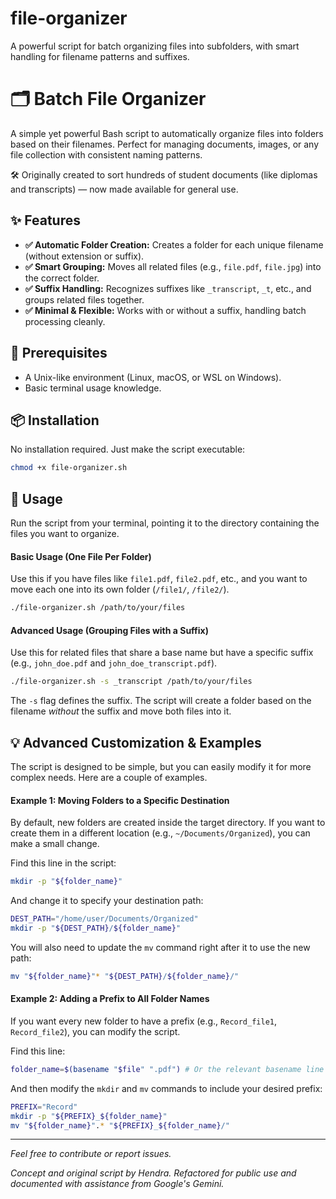 # file-organizer
A powerful script for batch organizing files into subfolders, with smart handling for filename patterns and suffixes.

# 🗂️ Batch File Organizer

A simple yet powerful Bash script to automatically organize files into folders based on their filenames. Perfect for managing documents, images, or any file collection with consistent naming patterns.

🛠️ Originally created to sort hundreds of student documents (like diplomas and transcripts) — now made available for general use.

## ✨ Features

-   **✅ Automatic Folder Creation:** Creates a folder for each unique filename (without extension or suffix).
-   **✅ Smart Grouping:** Moves all related files (e.g., `file.pdf`, `file.jpg`) into the correct folder.
-   **✅ Suffix Handling:** Recognizes suffixes like `_transcript`, `_t`, etc., and groups related files together.
-   **✅ Minimal & Flexible:** Works with or without a suffix, handling batch processing cleanly.

## 🔧 Prerequisites

-   A Unix-like environment (Linux, macOS, or WSL on Windows).
-   Basic terminal usage knowledge.

## 📦 Installation

No installation required. Just make the script executable:
```bash
chmod +x file-organizer.sh
```

## 🚀 Usage

Run the script from your terminal, pointing it to the directory containing the files you want to organize.

#### Basic Usage (One File Per Folder)

Use this if you have files like `file1.pdf`, `file2.pdf`, etc., and you want to move each one into its own folder (`/file1/`, `/file2/`).
```bash
./file-organizer.sh /path/to/your/files
```

#### Advanced Usage (Grouping Files with a Suffix)

Use this for related files that share a base name but have a specific suffix (e.g., `john_doe.pdf` and `john_doe_transcript.pdf`).
```bash
./file-organizer.sh -s _transcript /path/to/your/files
```
The `-s` flag defines the suffix. The script will create a folder based on the filename *without* the suffix and move both files into it.

## 💡 Advanced Customization & Examples

The script is designed to be simple, but you can easily modify it for more complex needs. Here are a couple of examples.

#### Example 1: Moving Folders to a Specific Destination

By default, new folders are created inside the target directory. If you want to create them in a different location (e.g., `~/Documents/Organized`), you can make a small change.

Find this line in the script:
```bash
mkdir -p "${folder_name}"
```
And change it to specify your destination path:
```bash
DEST_PATH="/home/user/Documents/Organized"
mkdir -p "${DEST_PATH}/${folder_name}"
```
You will also need to update the `mv` command right after it to use the new path:
```bash
mv "${folder_name}"* "${DEST_PATH}/${folder_name}/"
```

#### Example 2: Adding a Prefix to All Folder Names

If you want every new folder to have a prefix (e.g., `Record_file1`, `Record_file2`), you can modify the script.

Find this line:
```bash
folder_name=$(basename "$file" ".pdf") # Or the relevant basename line
```
And then modify the `mkdir` and `mv` commands to include your desired prefix:
```bash
PREFIX="Record"
mkdir -p "${PREFIX}_${folder_name}"
mv "${folder_name}".* "${PREFIX}_${folder_name}/"
```

---
*Feel free to contribute or report issues.*

*Concept and original script by Hendra. Refactored for public use and documented with assistance from Google's Gemini.*
